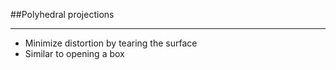 ##Polyhedral projections

----

  + Minimize distortion by tearing the surface
  + Similar to opening a box
